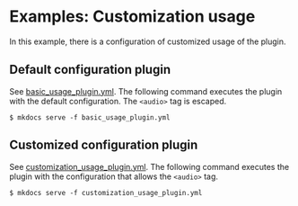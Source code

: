 # Examples: Customization usage

In this example, there is a configuration of customized usage of the plugin.

## Default configuration plugin

See [basic\_usage\_plugin.yml](basic_usage_plugin.yml). The following command executes the plugin with the default configuration. The `<audio>` tag is escaped.

```console
$ mkdocs serve -f basic_usage_plugin.yml
```

## Customized configuration plugin

See [customization\_usage\_plugin.yml](customization_usage_plugin.yml). The following command executes the plugin with the configuration that allows the `<audio>` tag.

```console
$ mkdocs serve -f customization_usage_plugin.yml
```
